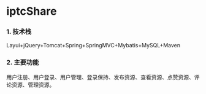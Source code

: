 # iptcShare

### 1. 技术栈

Layui+jQuery+Tomcat+Spring+SpringMVC+Mybatis+MySQL+Maven



### 2. 主要功能

用户注册、用户登录、用户管理、登录保持、发布资源、查看资源、点赞资源、评论资源、管理资源。

